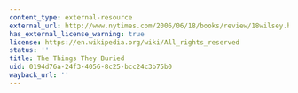 ```yaml
---
content_type: external-resource
external_url: http://www.nytimes.com/2006/06/18/books/review/18wilsey.html?_r=1&oref=slogin
has_external_license_warning: true
license: https://en.wikipedia.org/wiki/All_rights_reserved
status: ''
title: The Things They Buried
uid: 0194d76a-24f3-4056-8c25-bcc24c3b75b0
wayback_url: ''
---
```

